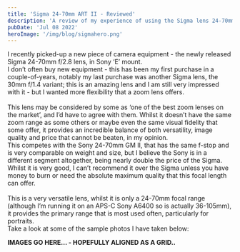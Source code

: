 ```yaml
---
title: 'Sigma 24-70mm ART II - Reviewed'
description: 'A review of my experience of using the Sigma lens 24-70mm art 2.'
pubDate: 'Jul 08 2022'
heroImage: '/img/blog/sigmahero.png'
---
```


I recently picked-up a new piece of camera equipment - the newly released Sigma 24-70mm f/2.8 lens, in Sony ‘E’ mount.
\
I don’t often buy new equipment - this has been my first purchase in a couple-of-years, notably my last purchase was another Sigma lens, the 30mm f/1.4 variant; this is an amazing lens and I am still very impressed with it - but I wanted more flexibility that a zoom lens offers.
\
\
This lens may be considered by some as ‘one of the best zoom lenses on the market’, and I’d have to agree with them. Whilst it doesn’t have the same zoom range as some others or maybe even the same visual fidelity that some offer, it provides an incredible balance of both versatility, image quality and price that cannot be beaten, in my opinion.
\
This competes with the Sony 24-70mm GM II, that has the same f-stop and is very comparable on weight and size, but I believe the Sony is in a different segment altogether, being nearly double the price of the Sigma. Whilst it is very good, I can’t recommend it over the Sigma unless you have money to burn or need the absolute maximum quality that this focal length can offer.
\
\
This is a very versatile lens, whilst it is only a 24-70mm focal range (although I’m running it on an APS-C Sony A6400 so is actually 36-105mm), it provides the primary range that is most used often, particularly for portraits.
\
Take a look at some of the sample photos I have taken below:

**IMAGES GO HERE... - HOPEFULLY ALIGNED AS A GRID..**
